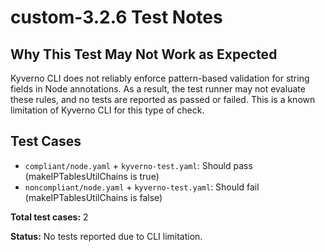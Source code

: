 # custom-3.2.6 Test Notes

## Why This Test May Not Work as Expected

Kyverno CLI does not reliably enforce pattern-based validation for string fields in Node annotations. As a result, the test runner may not evaluate these rules, and no tests are reported as passed or failed. This is a known limitation of Kyverno CLI for this type of check.

## Test Cases
- `compliant/node.yaml` + `kyverno-test.yaml`: Should pass (makeIPTablesUtilChains is true)
- `noncompliant/node.yaml` + `kyverno-test.yaml`: Should fail (makeIPTablesUtilChains is false)

**Total test cases:** 2

**Status:** No tests reported due to CLI limitation. 